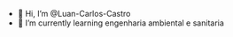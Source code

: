 - 👋 Hi, I’m @Luan-Carlos-Castro
- 🌱 I’m currently learning engenharia ambiental e sanitaria

<!---
Luan-Carlos-Castro/Luan-Carlos-Castro is a ✨ special ✨ repository because its `README.md` (this file) appears on your GitHub profile.
You can click the Preview link to take a look at your changes.
--->
